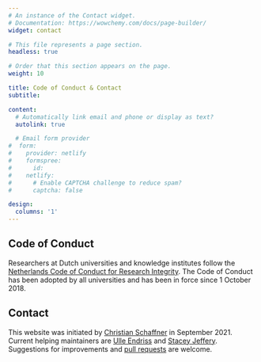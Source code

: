 ```yaml
---
# An instance of the Contact widget.
# Documentation: https://wowchemy.com/docs/page-builder/
widget: contact

# This file represents a page section.
headless: true

# Order that this section appears on the page.
weight: 10

title: Code of Conduct & Contact
subtitle:

content:
  # Automatically link email and phone or display as text?
  autolink: true

  # Email form provider
#  form:
#    provider: netlify
#    formspree:
#      id:
#    netlify:
#      # Enable CAPTCHA challenge to reduce spam?
#      captcha: false

design:
  columns: '1'
---
```

## Code of Conduct
Researchers at Dutch universities and knowledge institutes follow the [Netherlands Code of Conduct for Research Integrity](https://www.vsnu.nl/files/documents/Netherlands%20Code%20of%20Conduct%20for%20Research%20Integrity%202018.pdf).
The Code of Conduct has been adopted by all universities and has been in force since 1 October 2018.

## Contact
This website was initiated by [Christian Schaffner](/author/christian-schaffner) in September 2021. Current helping maintainers are
[Ulle Endriss](/author/ulle-endriss) and [Stacey Jeffery](/author/stacey-jeffery). Suggestions for improvements and [pull requests](https://github.com/theory-amsterdam/website-theory-amsterdam/pulls) are welcome.
